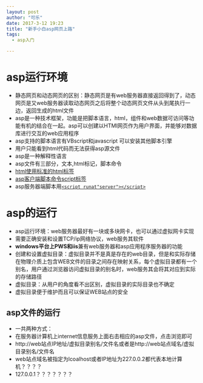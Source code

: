 ```yaml
---
layout: post 
author: "可乐"
date: 2017-3-12 19:23
title: "新手小白asp网页上路"
tags:
  - asp入门

---
```

# asp运行环境
* 静态网页和动态网页的区别：静态网页是有web服务器直接返回得到了，动态网页是又web服务器读取动态网页之后将整个动态网页文件从头到尾执行一边，返回生成的html文件  
* asp是一种技术框架，功能是把脚本语言，html，组件和web数据可访问等功能有机的结合在一起。asp可以创建以HTMl网页作为用户界面，并能够对数据库进行交互的web应用程序  
* asp支持的脚本语言有VBscript和javascript 可以安装其他脚本引擎
* 用户只能看到html代码而无法获得asp源文件
* asp是一种解释性语言
* asp文件有三部分，文本,html标记，脚本命令 
* <ins>html使用标准的html标签</ins>
* <ins>asp客户端脚本命令script标签</ins>
* asp服务器端脚本用<ins>`<script runat"server"></script>`</ins>  

# asp的运行
* asp运行环境：web服务器最好有一块或多块网卡，也可以通过虚拟网卡实现
* 需要正确安装和设置TCP/ip网络协议，web服务其软件
* **windows平台上PWS和iis**兼有web服务器和asp应用程序服务器的功能    
* 创建和设置虚拟目录：虚拟目录并不是真是存在的web目录，但是和实际存储在物理介质上包含WEB文件的目录之间存在映射关系，每个虚拟目录都有一个别名，用户通过浏览器访问虚拟目录的别名时，web服务其会将其对应到实际的存储路径   
* 虚拟目录：从用户的角度看不出区别，虚拟目录的实际目录也不确定
* 虚拟目录便于维护而且可以保证WEB站点的安全
## asp文件的运行
* 一共两种方式：
* 在服务器计算机上internet信息服务上面右击相应的asp文件，点击浏览即可
* http://web站点IP地址/虚拟目录别名/文件名或者是http://web站点域名/虚拟目录别名/文件名
* web站点域名被指定为lcoalhost或者IP地址为227.0.0.2都代表本地计算机？？？？
* 127.0.0.1？？？？？？？
